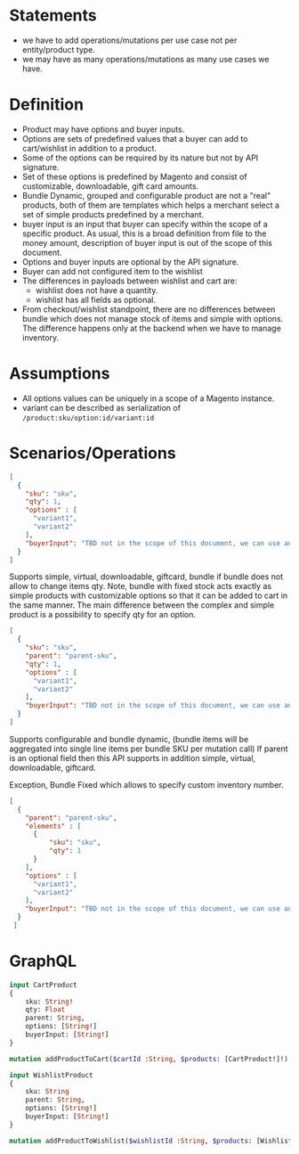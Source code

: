 # Statements 
* we have to add operations/mutations per use case not per entity/product type.
* we may have as many operations/mutations as many use cases we have.

# Definition
* Product may have options and buyer inputs.
* Options are sets of predefined values that a buyer can add to cart/wishlist in addition to a product.
* Some of the options can be required by its nature but not by API signature.
* Set of these options is predefined by Magento and consist of customizable, downloadable, gift card amounts.
* Bundle Dynamic, grouped and configurable product are not a "real" products,
both of them are templates which helps a merchant select a set of simple products predefined by a merchant.
* buyer input is an input that buyer can specify within the scope of a specific product.
As usual, this is a broad definition from file to the money amount, description of buyer input is out of the scope of this document.
* Options and buyer inputs are optional by the API signature.
* Buyer can add not configured item to the wishlist
* The differences in payloads between wishlist and cart are:
  * wishlist does not have a quantity.
  * wishlist has all fields as optional.
* From checkout/wishlist standpoint, there are no differences between bundle which does not manage stock of items and simple with options.
  The difference happens only at the backend when we have to manage inventory.

# Assumptions
* All options values can be uniquely in a scope of a Magento instance.
* variant can be described as serialization of `/product:sku/option:id/variant:id`

# Scenarios/Operations


```json
[
  {
    "sku": "sku",
    "qty": 1,
    "options" : [
      "variant1",
      "variant2"
    ],
    "buyerInput": "TBD not in the scope of this document, we can use an input format that we have right now which is just a string" 
  }
]
```
Supports simple, virtual, downloadable, giftcard, bundle if bundle does not allow to change items qty.
Note, bundle with fixed stock acts exactly as simple products with customizable options so that it can be added to cart in the same manner.
The main difference between the complex and simple product is a possibility to specify qty for an option.  

```json
[
  {
    "sku": "sku",
    "parent": "parent-sku",
    "qty": 1,
    "options" : [
      "variant1",
      "variant2"
    ],
    "buyerInput": "TBD not in the scope of this document, we can use an input format that we have right now which is just a string"
  }
]
```

Supports configurable and bundle dynamic, (bundle items will be aggregated into single line items per bundle SKU per mutation call)
If parent is an optional field then this API supports in addition simple, virtual, downloadable, giftcard.

Exception, Bundle Fixed which allows to specify custom inventory number.

```json
[
  {
    "parent": "parent-sku",
    "elements" : [
      {
          "sku": "sku",
          "qty": 1
      }
    ],
    "options" : [
      "variant1",
      "variant2"
    ],
    "buyerInput": "TBD not in the scope of this document, we can use an input format that we have right now which is just a string"
  }
 ]

```


# GraphQL

```graphql
input CartProduct
{
    sku: String!
    qty: Float
    parent: String,
    options: [String!]
    buyerInput: [String!]
}

mutation addProductToCart($cartId :String, $products: [CartProduct!]!) : Cart
```

```graphql
input WishlistProduct
{
    sku: String
    parent: String,
    options: [String!]
    buyerInput: [String!]
}

mutation addProductToWishlist($wishlistId :String, $products: [WishlistProduct!]!) : Wishlist
```